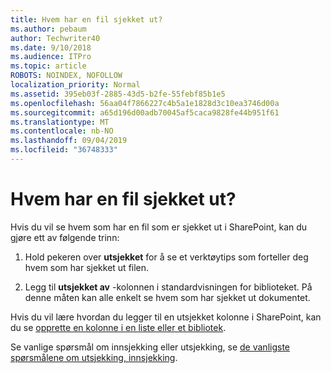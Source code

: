 ```yaml
---
title: Hvem har en fil sjekket ut?
ms.author: pebaum
author: Techwriter40
ms.date: 9/10/2018
ms.audience: ITPro
ms.topic: article
ROBOTS: NOINDEX, NOFOLLOW
localization_priority: Normal
ms.assetid: 395eb03f-2885-43d5-b2fe-55febf85b1e5
ms.openlocfilehash: 56aa04f7866227c4b5a1e1828d3c10ea3746d00a
ms.sourcegitcommit: a65d196d00adb70045af5caca9828fe44b951f61
ms.translationtype: MT
ms.contentlocale: nb-NO
ms.lasthandoff: 09/04/2019
ms.locfileid: "36748333"
---
```

# <a name="who-has-a-file-checked-out"></a>Hvem har en fil sjekket ut?

Hvis du vil se hvem som har en fil som er sjekket ut i SharePoint, kan du gjøre ett av følgende trinn:
  
1. Hold pekeren over **utsjekket** for å se et verktøytips som forteller deg hvem som har sjekket ut filen. 
    
2. Legg til **utsjekket av** -kolonnen i standardvisningen for biblioteket. På denne måten kan alle enkelt se hvem som har sjekket ut dokumentet. 
    
Hvis du vil lære hvordan du legger til en utsjekket kolonne i SharePoint, kan du se [opprette en kolonne i en liste eller et bibliotek](https://go.microsoft.com/fwlink/?linkid=2019591). 
  
Se vanlige spørsmål om innsjekking eller utsjekking, se [de vanligste spørsmålene om utsjekking, innsjekking](https://go.microsoft.com/fwlink/?linkid=2018786).
  

